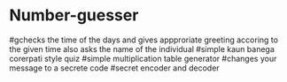 # Number-guesser
#gchecks the time of the days and gives appproriate greeting accoring to the given time also asks the name of the individual
#simple kaun banega corerpati style quiz
#simple multiplication table generator
#changes your message to a secrete code
#secret encoder and decoder
